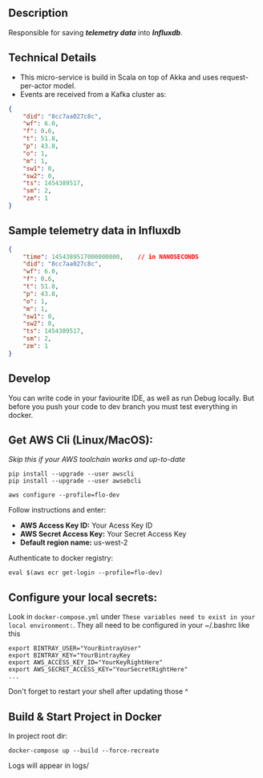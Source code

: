 ## Description
Responsible for saving ***telemetry data*** into ***Influxdb***.

## Technical Details

- This micro-service is build in Scala on top of Akka and uses request-per-actor model.
- Events are received from a Kafka cluster as:

```json
{
    "did": "8cc7aa027c8c",
    "wf": 6.0,
    "f": 0.6,
    "t": 51.8,
    "p": 43.8,
    "o": 1,
    "m": 1,
    "sw1": 0,
    "sw2": 0,
    "ts": 1454389517,
    "sm": 2,
    "zm": 1
}
```

## Sample telemetry data in Influxdb

```json
{
    "time": 1454389517000000000,    // in NANOSECONDS
    "did": "8cc7aa027c8c",
    "wf": 6.0,
    "f": 0.6,
    "t": 51.8,
    "p": 43.8,
    "o": 1,
    "m": 1,
    "sw1": 0,
    "sw2": 0,
    "ts": 1454389517,
    "sm": 2,
    "zm": 1
}
```

## Develop
You can write code in your faviourite IDE, as well as run Debug locally.
But before you push your code to dev branch you must test everything in docker.


## Get AWS Cli (Linux/MacOS):
_Skip this if your AWS toolchain works and up-to-date_
```
pip install --upgrade --user awscli
pip install --upgrade --user awsebcli
```

```
aws configure --profile=flo-dev
```
Follow instructions and enter:
- __AWS Access Key ID:__ Your Acess Key ID
- __AWS Secret Access Key:__ Your Secret Access Key
- __Default region name:__ us-west-2

Authenticate to docker registry:
```
eval $(aws ecr get-login --profile=flo-dev)
```

## Configure your local secrets:
Look in `docker-compose.yml` under `These variables need to exist in your local environment:`. 
They all need to be configured in your ~/.bashrc like this
```
export BINTRAY_USER="YourBintrayUser"
export BINTRAY_KEY="YourBintrayKey
export AWS_ACCESS_KEY_ID="YourKeyRightHere"
export AWS_SECRET_ACCESS_KEY="YourSecretRightHere"
...
```
Don't forget to restart your shell after updating those ^

## Build & Start Project in Docker
In project root dir:
```
docker-compose up --build --force-recreate
```
Logs will appear in logs/

